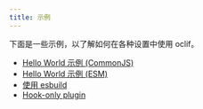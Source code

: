 ```yaml
---
title: 示例
---
```


下面是一些示例，以了解如何在各种设置中使用 oclif。

* [Hello World 示例 (CommonJS)](https://github.com/oclif/hello-world)
* [Hello World 示例 (ESM)](https://github.com/oclif/hello-world-esm)
* [使用 esbuild](https://github.com/oclif/plugin-test-esbuild)
* [Hook-only plugin](https://github.com/oclif/plugin-not-found)
